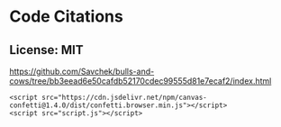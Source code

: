 # Code Citations

## License: MIT
https://github.com/Savchek/bulls-and-cows/tree/bb3eead6e50cafdb52170cdec99555d81e7ecaf2/index.html

```
<script src="https://cdn.jsdelivr.net/npm/canvas-confetti@1.4.0/dist/confetti.browser.min.js"></script>
<script src="script.js"></script>
```

